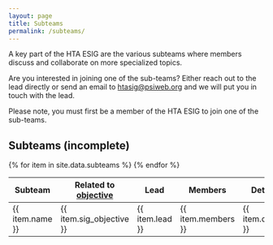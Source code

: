 ```yaml
---
layout: page
title: Subteams
permalink: /subteams/
---
```


A key part of the HTA ESIG are the various subteams where members discuss and collaborate on more specialized topics. 

Are you interested in joining one of the sub-teams? Either reach out to the lead directly or send an email to <a href="mailto:htasig@psiweb.org">htasig@psiweb.org</a> and we will put you in touch with the lead.

Please note, you must first be a member of the HTA ESIG to join one of the sub-teams.

## Subteams (incomplete)
<table>
    <thead>
        <tr>
            <th>Subteam</th>
            <th>Related to <a href="/about">objective</a> </th>
            <th>Lead</th>
            <th>Members</th>
            <th>Details</th>
        </tr>
    </thead>
    <tbody>
        {% for item in site.data.subteams %}
        <tr>
            <td>{{ item.name }}</td>
            <td>{{ item.sig_objective }}</td>
            <td>{{ item.lead }}</td>
            <td>{{ item.members }}</td>
            <td>{{ item.details }}</td>
        </tr>
        {% endfor %}
    </tbody>
</table>
